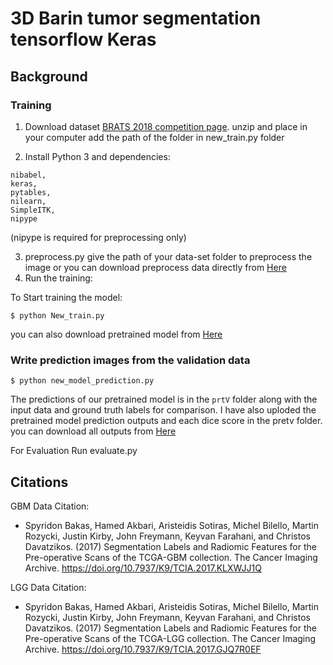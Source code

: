 # 3D Barin tumor segmentation tensorflow Keras

## Background




### Training
1. Download dataset [BRATS 2018 competition page](https://www.med.upenn.edu/sbia/brats2018/registration.html).
unzip and place in your computer add the path of the folder in new_train.py folder

2. Install Python 3 and dependencies: 
```
nibabel,
keras,
pytables,
nilearn,
SimpleITK,
nipype
```
(nipype is required for preprocessing only) 

3. preprocess.py give the path of your data-set folder to preprocess the image
or you can download preprocess data directly from
[Here](https://drive.google.com/file/d/1mqWcs_PuisnbsclIhdZWcpsfgjZegtoL/view?usp=sharing)
4. Run the training:

To Start training the model:
```
$ python New_train.py
```
you can also download pretrained model from
[Here](https://drive.google.com/file/d/1ylYeJ4fxDbSpLrVQB3hLkg6i9_HsZAnv/view?usp=sharing)



### Write prediction images from the validation data

```
$ python new_model_prediction.py
```
The predictions of our pretrained model is in the ```prtV``` folder along with the input data and ground truth labels for 
comparison.
I have also uploded the pretrained model prediction outputs and each dice score in the pretv folder.
you can download all outputs from 
[Here](https://drive.google.com/file/d/11iQMOGd3moDCxTwtrYIButIVvgeO36Z0/view?usp=sharing)





For Evaluation Run evaluate.py




## Citations
GBM Data Citation:
 * Spyridon Bakas, Hamed Akbari, Aristeidis Sotiras, Michel Bilello, Martin Rozycki, Justin Kirby, John Freymann, Keyvan Farahani, and Christos Davatzikos. (2017) Segmentation Labels and Radiomic Features for the Pre-operative Scans of the TCGA-GBM collection. The Cancer Imaging Archive. https://doi.org/10.7937/K9/TCIA.2017.KLXWJJ1Q

LGG Data Citation:
 * Spyridon Bakas, Hamed Akbari, Aristeidis Sotiras, Michel Bilello, Martin Rozycki, Justin Kirby, John Freymann, Keyvan Farahani, and Christos Davatzikos. (2017) Segmentation Labels and Radiomic Features for the Pre-operative Scans of the TCGA-LGG collection. The Cancer Imaging Archive. https://doi.org/10.7937/K9/TCIA.2017.GJQ7R0EF
